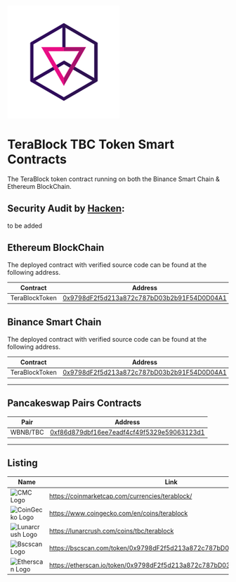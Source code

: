 ![TBC Logo](/logo/dex-logo.png)

# TeraBlock TBC Token Smart Contracts

The TeraBlock token contract running on both the Binance Smart Chain & Ethereum BlockChain.

## Security Audit by [Hacken](https://hacken.io):
to be added

## Ethereum BlockChain
The deployed contract with verified source code can be found at the following address.

Contract | Address
---|---
TeraBlockToken | [0x9798dF2f5d213a872c787bD03b2b91F54D0D04A1](https://etherscan.io/token/0x9798dF2f5d213a872c787bD03b2b91F54D0D04A1)


## Binance Smart Chain

The deployed contract with verified source code can be found at the following address.

Contract | Address
---|---
TeraBlockToken | [0x9798dF2f5d213a872c787bD03b2b91F54D0D04A1](https://bscscan.com/token/0x9798dF2f5d213a872c787bD03b2b91F54D0D04A1)

---

## Pancakeswap Pairs Contracts

Pair | Address
---|---
WBNB/TBC | [0xf86d879dbf16ee7eadf4cf49f5329e59063123d1](https://bscscan.com/address/0xf86d879dbf16ee7eadf4cf49f5329e59063123d1) | [Trade](https://pancakeswap.finance/swap?inputCurrency=0x9798df2f5d213a872c787bd03b2b91f54d0d04a1&outputCurrency=0xbb4cdb9cbd36b01bd1cbaebf2de08d9173bc095c)

---

## Listing

Name | Link
---|---
![CMC Logo](https://terablock.ai/img/cmc_ico.png) | https://coinmarketcap.com/currencies/terablock/
![CoinGecko Logo](https://terablock.ai/img/coingecko_ico.png) | https://www.coingecko.com/en/coins/terablock
![Lunarcrush Logo](https://terablock.ai/img/lunar_ico.png) | https://lunarcrush.com/coins/tbc/terablock
![Bscscan Logo](https://terablock.ai/img/bscscan_ico.png) | https://bscscan.com/token/0x9798dF2f5d213a872c787bD03b2b91F54D0D04A1
![Etherscan Logo](https://terablock.ai/img/etherscan_ico.png) | https://etherscan.io/token/0x9798dF2f5d213a872c787bD03b2b91F54D0D04A1

